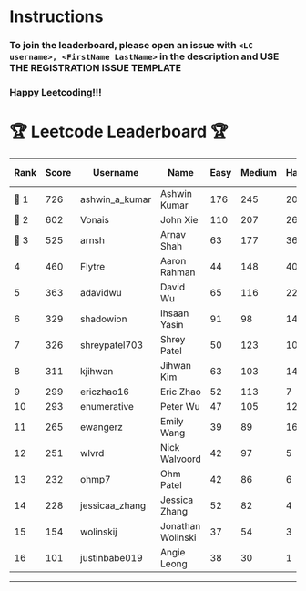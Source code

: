 # Instructions
### To join the leaderboard, please open an issue with `<LC username>, <FirstName LastName>` in the description and USE THE REGISTRATION ISSUE TEMPLATE
### Happy Leetcoding!!!


# 🏆 Leetcode Leaderboard 🏆

| Rank | Score | Username       | Name | Easy | Medium | Hard | Problems Solved |
|------|----------------|-----------------|-------------------|--------------|--------------|--------------|--------------|
| 🥇 1 | 726 | ashwin_a_kumar | Ashwin Kumar | 176 | 245 | 20 | 441 |
| 🥈 2 | 602 | Vonais | John Xie | 110 | 207 | 26 | 343 |
| 🥉 3 | 525 | arnsh | Arnav Shah | 63 | 177 | 36 | 276 |
| 4 | 460 | Flytre | Aaron Rahman | 44 | 148 | 40 | 232 |
| 5 | 363 | adavidwu | David Wu | 65 | 116 | 22 | 203 |
| 6 | 329 | shadowion | Ihsaan Yasin | 91 | 98 | 14 | 203 |
| 7 | 326 | shreypatel703 | Shrey Patel | 50 | 123 | 10 | 183 |
| 8 | 311 | kjihwan | Jihwan Kim | 63 | 103 | 14 | 180 |
| 9 | 299 | ericzhao16 | Eric Zhao | 52 | 113 | 7 | 172 |
| 10 | 293 | enumerative | Peter Wu | 47 | 105 | 12 | 164 |
| 11 | 265 | ewangerz | Emily Wang | 39 | 89 | 16 | 144 |
| 12 | 251 | wlvrd | Nick Walvoord | 42 | 97 | 5 | 144 |
| 13 | 232 | ohmp7 | Ohm Patel | 42 | 86 | 6 | 134 |
| 14 | 228 | jessicaa_zhang | Jessica Zhang | 52 | 82 | 4 | 138 |
| 15 | 154 | wolinskij | Jonathan Wolinski | 37 | 54 | 3 | 94 |
| 16 | 101 | justinbabe019 | Angie Leong | 38 | 30 | 1 | 69 |
---